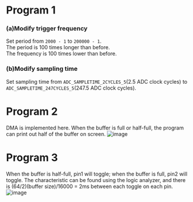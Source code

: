 # Program 1
### (a)Modify trigger frequency
Set period from `2000 - 1` to `200000 - 1`.  
The period is 100 times longer than before.  
The frequency is 100 times lower than before.
### (b)Modify sampling time
Set sampling time from `ADC_SAMPLETIME_2CYCLES_5`(2.5 ADC clock cycles) to `ADC_SAMPLETIME_247CYCLES_5`(247.5 ADC clock cycles).  

# Program 2
DMA is implemented here. When the buffer is full or half-full, the program can print out half of the buffer on screen.
![image](https://github.com/chenjoachim/embedded-system/assets/101912090/8dd703dc-4efd-401d-841a-8cf1e5ec70a5)

# Program 3
When the buffer is half-full, pin1 will toggle; when the buffer is full, pin2 will toggle. 
The characteristic can be found using the logic analyzer, and there is (64/2)(buffer size)/16000 = 2ms between each toggle on each pin.
![image](https://github.com/chenjoachim/embedded-system/assets/101912090/4ea197b2-d505-4bbe-b345-ae3db36c0584)
